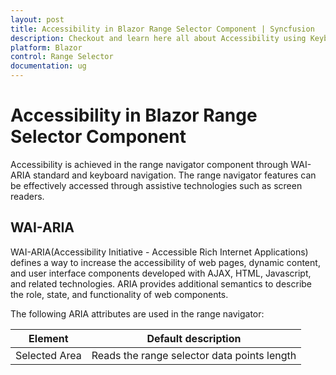 ```yaml
---
layout: post
title: Accessibility in Blazor Range Selector Component | Syncfusion
description: Checkout and learn here all about Accessibility using Keyboard navigation in Syncfusion Blazor Range Selector component and more.
platform: Blazor
control: Range Selector
documentation: ug
---
```


# Accessibility in Blazor Range Selector Component

Accessibility is achieved in the range navigator component through WAI-ARIA standard and keyboard navigation. The range navigator features can be effectively accessed through assistive technologies such as screen readers.

## WAI-ARIA

WAI-ARIA(Accessibility Initiative - Accessible Rich Internet Applications) defines a way to increase the accessibility of web pages, dynamic content, and user interface components developed with AJAX, HTML, Javascript, and related technologies. ARIA provides additional semantics to describe the role, state, and functionality of web components.

The following ARIA attributes are used in the range navigator:

Element |Default description
-----|-----
Selected Area |Reads the range selector data points length

